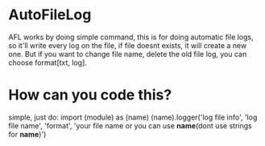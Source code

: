 # AutoFileLog
AFL works by doing simple command, this is for doing automatic file logs, so it'll write every log on the file, if file doesnt exists, it will create a new one. But if you want to change file name, delete the old file log, you can choose format[txt, log].

# How can you code this?
simple, just do:
import (module) as (name)
(name).logger('log file info', 'log file name', 'format', 'your file name or you can use __name__(dont use strings for __name__)')
